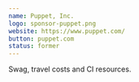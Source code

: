 ```yaml
---
name: Puppet, Inc.
logo: sponsor-puppet.png
website: https://www.puppet.com/
button: puppet.com
status: former
---
```


Swag, travel costs and CI resources.
